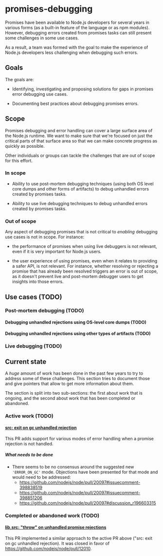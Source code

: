 # promises-debugging

Promises have been available to Node.js developers for several years in various
forms (as a built-in feature of the language or as npm modules). However,
debugging errors created from promises tasks can still present some challenges
in some use cases.

As a result, a team was formed with the goal to make the experience of Node.js
developers less challenging when debugging such errors.

## Goals

The goals are:

- Identifying, investigating and proposing solutions for gaps in promises error
  debugging use cases.

- Documenting best practices about debugging promises errors.

## Scope

Promises debugging and error handling can cover a large surface area of the
Node.js runtime. We want to make sure that we're focused on just the critical
parts of that surface area so that we can make concrete progress as quickly as
possible.

Other individuals or groups can tackle the challenges that are out of scope for
this effort.

### In scope

- Ability to use post-mortem debugging techniques (using both OS level core
  dumps and other forms of artifacts) to debug unhandled errors created by
  promises tasks.

- Ability to use live debugging techniques to debug unhandled errors created by
  promises tasks.

### Out of scope

Any aspect of debugging promises that is not critical to _enabling_ debugging
use cases is not in scope. For instance:

- the performance of promises when using live debuggers is not relevant, even if
  it is very important for Node.js users.

- the user experience of using promises, even when it relates to providing a
  safer API, is not relevant. For instance, whether resolving or rejecting a
  promise that has already been resolved triggers an error is out of scope, as
  it doesn't prevent live and post-mortem debugger users to get insights into
  those errors.

## Use cases (TODO)

### Post-mortem debugging (TODO)

#### Debugging unhandled rejections using OS-level core dumps (TODO)

#### Debugging unhandled rejections using other types of artifacts (TODO)

### Live debugging (TODO)

## Current state

A _huge_ amount of work has been done in the past few years to try to address
some of these challenges. This section tries to document those and give pointers
that allow to get more information about them.

The section is split into two sub-sections: the first about work that is
ongoing, and the second about work that has been completed or abandoned.

### Active work (TODO)

#### [src: exit on gc unhandled rejection](https://github.com/nodejs/node/pull/20097)

This PR adds support for various modes of error handling when a promise
rejection is not handled.

##### What needs to be done

* There seems to be no consensus around the suggested new `'ERROR_ON_GC'` mode.
  Objections have been presented for that mode and would need to be addressed:
    - https://github.com/nodejs/node/pull/20097#issuecomment-398838519
    - https://github.com/nodejs/node/pull/20097#issuecomment-398851206
    - https://github.com/nodejs/node/pull/20097#discussion_r196603315

### Completed or abandoned work (TODO)

#### [lib,src: "throw" on unhandled promise rejections](https://github.com/nodejs/node/pull/6375)

This PR implemented a similar approach to the active PR above ("src: exit on gc
unhandled rejection). It was closed in favor of
https://github.com/nodejs/node/pull/12010.


